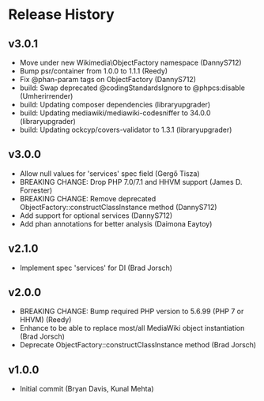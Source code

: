 # Release History

## v3.0.1
* Move under new Wikimedia\ObjectFactory namespace (DannyS712)
* Bump psr/container from 1.0.0 to 1.1.1 (Reedy)
* Fix @phan-param tags on ObjectFactory (DannyS712)
* build: Swap deprecated @codingStandardsIgnore to @phpcs:disable (Umherirrender)
* build: Updating composer dependencies (libraryupgrader)
* build: Updating mediawiki/mediawiki-codesniffer to 34.0.0 (libraryupgrader)
* build: Updating ockcyp/covers-validator to 1.3.1 (libraryupgrader)

## v3.0.0
* Allow null values for 'services' spec field (Gergő Tisza)
* BREAKING CHANGE: Drop PHP 7.0/7.1 and HHVM support (James D. Forrester)
* BREAKING CHANGE: Remove deprecated ObjectFactory::constructClassInstance method (DannyS712)
* Add support for optional services (DannyS712)
* Add phan annotations for better analysis (Daimona Eaytoy)

## v2.1.0
* Implement spec 'services' for DI (Brad Jorsch)

## v2.0.0
* BREAKING CHANGE: Bump required PHP version to 5.6.99 (PHP 7 or HHVM) (Reedy)
* Enhance to be able to replace most/all MediaWiki object instantiation (Brad Jorsch)
* Deprecate ObjectFactory::constructClassInstance method (Brad Jorsch)

## v1.0.0
* Initial commit (Bryan Davis, Kunal Mehta)
